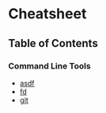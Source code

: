 # Cheatsheet

## Table of Contents

### Command Line Tools

- [asdf](CommandLineTools/asdf.md)
- [fd](CommandLineTools/fd.md)
- [git](CommandLineTools/git.md)
